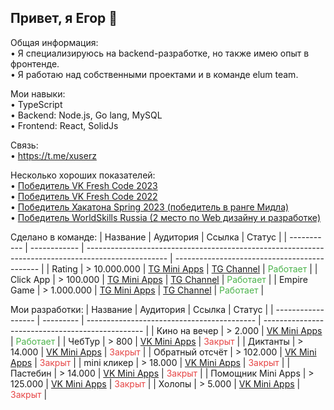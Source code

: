 ## Привет, я Егор 👋

Общая информация:<br/>
•  Я специализируюсь на backend-разработке, но также имею опыт в фронтенде.<br/>
•  Я работаю над собственными проектами и в команде elum team.

Мои навыки:<br/>
•  TypeScript<br/>
•  Backend: Node.js, Go lang, MySQL<br/>
•  Frontend: React, SolidJs

Связь:<br/>
•  https://t.me/xuserz

Несколько хороших показателей:<br/>
•  [Победитель VK Fresh Code 2023](https://vk.com/wall-166562603_6164)<br/>
•  [Победитель VK Fresh Code 2022](https://vk.com/wall-166562603_4800)<br/>
•  [Победитель Хакатона Spring 2023 (победитель в ранге Мидла)](https://vk.com/wall-106352936_3262)<br/>
•  [Победитель WorldSkills Russia (2 место по Web дизайну и разработке)](https://vk.com/wall-196533858_247)

Сделано в команде:
| Название    | Аудитория    | Ссылка                                                                                             | Статус                                       |
| ----------- | ------------ | -------------------------------------------------------------------------------------------------- | -------------------------------------------- |
| Rating      | > 10.000.000 | [TG Mini Apps](https://t.me/rating/app) \| [TG Channel](https://t.me/rating_community)             | <span style="color: #4bb34b">Работает</span> |
| Click App   | > 100.000    | [TG Mini Apps](https://t.me/catalog_click_appbot/app) \| [TG Channel](https://t.me/t.me/click1app) | <span style="color: #4bb34b">Работает</span> |
| Empire Game | > 1.000.000  | [TG Mini Apps](https://t.me/empire_gamebot/app) \| [TG Channel](https://t.me/empiregameapp)        | <span style="color: #4bb34b">Работает</span> |

Мои разработки:
| Название           | Аудитория | Ссылка                                     | Статус                                           |
| ------------------ | --------- | ------------------------------------------ | ------------------------------------------------ |
| Кино на вечер      | > 2.000   | [VK Mini Apps](https://vk.com/app52626613) | <span style="color: #4bb34b">Работает</span> |
| ЧебТур             | > 800     | [VK Mini Apps](https://vk.com/app51775579) | <span style="color: #e64646">Закрыт</span>       |
| Диктанты           | > 14.000  | [VK Mini Apps](https://vk.com/app51580092) | <span style="color: #e64646">Закрыт</span>       |
| Обратный отсчёт    | > 102.000 | [VK Mini Apps](https://vk.com/app51423056) | <span style="color: #e64646">Закрыт</span>       |
| mini кликер        | > 18.000  | [VK Mini Apps](https://vk.com/app8141329)  | <span style="color: #e64646">Закрыт</span>       |
| Пастебин           | > 14.000  | [VK Mini Apps](https://vk.com/app8022220)  | <span style="color: #e64646">Закрыт</span>       |
| Помощник Mini Apps | > 125.000 | [VK Mini Apps](https://vk.com/app8011942)  | <span style="color: #e64646">Закрыт</span>       |
| Холопы             | > 5.000   | [VK Mini Apps](https://vk.com/app7815820)  | <span style="color: #e64646">Закрыт</span>       |
